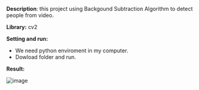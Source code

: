 **Description**:  this project using Backgound Subtraction Algorithm to detect people from video.

**Library:** cv2

**Setting and run:**
+ We need python enviroment in my computer.
+ Dowload folder and run.
  
**Result:**

![image](https://github.com/datt46999/using_Background_to-detect_peoplete/assets/125117718/d4601c88-0c42-4273-8598-e4a130ef9334)


